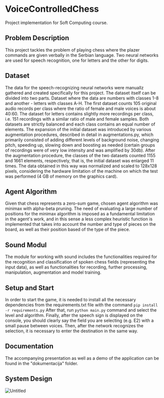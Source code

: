 # VoiceControlledChess
Project implementation for Soft Computing course.
## Problem Description
This project tackles the problem of playing chess where the plazer commands are given verbally in the Serbian language. Two neural networks are used for speech recognition, one for letters and the other for digits.
## Dataset
The data for the speech-recognizing neural networks were manuallz gathered and created specifically for this project. The dataset itself can be divided into two parts. Dataset where the data are numbers with classes 1-8 and another - letters with classes A-H. The first dataset counts 105 original audio records per class where the ratio of female and male voices is about 40:60. The dataset for letters contains slightly more recordings per class, i.e. 151 recordings with a similar ratio of male and female samples. Both datasets are strictly balanced and each class contains an equal number of elements. The expansion of the initial dataset was introduced by various augmentation procedures, described in detail in augmentations.py, which primarily consisted of adding different levels of background noise, changing pitch, speeding up, slowing down and boosting as needed (certain groups of recordings were of very low intensity and was amplified by 30db). After the augmentation procedure, the classes of the two datasets counted 1155 and 1661 elements, respectively, that is, the initial dataset was enlarged 11 times. The data obtained in this way was normalized and scaled to 128x128 pixels, considering the hardware limitation of the machine on which the test was performed (4 GB of memory on the graphics card).
## Agent Algorithm
Given that chess represents a zero-sum game, chosen agent algorithm was minimax with alpha-beta pruning. The need of evaluating a large number of positions for the minimax algorithm is imposed as a fundamental limitation in the agent's work, and in this sense a less complex heuristic function is implemented that takes into account the number and type of pieces on the board, as well as their position based of the type of the piece.

## Sound Modul
The module for working with sound includes the functionalities required for the recognition and classification of spoken chess fields (representing the input data), as well as functionalities for recording, further processing, manipulation, augmentation and model training.

## Setup and Start
In order to start the game, it is needed to install all the necessary dependencies from the requirements.txt file with the command ```pip install -r requirements.py```
After that, run ``python main.py`` command and select the level and algorithm. Finally, after the speech sign is displayed on the console, you should clearly say the field you are selecting (e.g. E2) with a small pause between voices. Then, after the network recognizes the selection, it is necessary to enter the destination in the same way.

## Documentation
The accompanying presentation as well as a demo of the application can be found in the "dokumentacija" folder.

## System Design

![Untitled](https://github.com/user-attachments/assets/8d78d3eb-dbab-4f83-be84-b96cc33207da)
